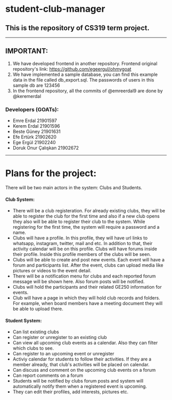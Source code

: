 # student-club-manager

## This is the repository of CS319 term project.
-----------------------------------

## IMPORTANT:
1) We have developed frontend in another repository. Frontend original repository's link: https://github.com/egeergul/ohmygoat
2) We have implemented a sample database, you can find this example data in the file called db_export.sql. The passwords of users in this sample db are 123456
3) In the frontend repository, all the commits of @emreerdal9 are done by @keremerdal

### Developers (GOATs):

* Emre Erdal 21901597
* Kerem Erdal 21901596
* Beste Güney 21901631
* Efe Ertürk 21902620
* Ege Ergül 21902240
* Doruk Onur Çalışkan 21902672

-----------------------------------

# Plans for the project:

There will be two main actors in the system: Clubs and Students.

#### Club System:

* There will be a club registeration. For already existing clubs, they will be able to register the club for the first
  time and also if a new club opens they also will be able to register their club to the system. While registering for
  the first time, the system will require a password and a name.
* Clubs will have a profile. In this profile, they will have url links to whatsapp, instagram, twitter, mail and etc. In
  addition to that, their activity calendar will be on this profile. Clubs will have forums inside their profile. Inside
  this profile members of the clubs will be seen.
* Clubs will be able to create and post new events. Each event will have a forum and participants list. After the event,
  clubs can upload media like pictures or videos to the event detail.
* There will be a notification menu for clubs and each reported forum message will be shown here. Also forum posts will
  be notified.
* Clubs will hold the participants and their related GE250 information for events.
* Club will have a page in which they will hold club records and folders. For example, when board members have a meeting
  document they will be able to upload there.

#### Student System:

* Can list existing clubs
* Can register or unregister to an existing club
* Can view all upcoming club events as a calendar. Also they can filter which clubs to see.
* Can register to an upcoming event or unregister
* Activiy calendar for students to follow their activities. If they are a member already, that club's activities will be
  placed on calendar.
* Can discuss and comment on the upcoming club events on a forum
* Can report comments on a forum
* Students will be notified by clubs forum posts and system will automatically notify them when a registered event is
  upcoming.
* They can edit their profiles, add interests, pictures etc.

